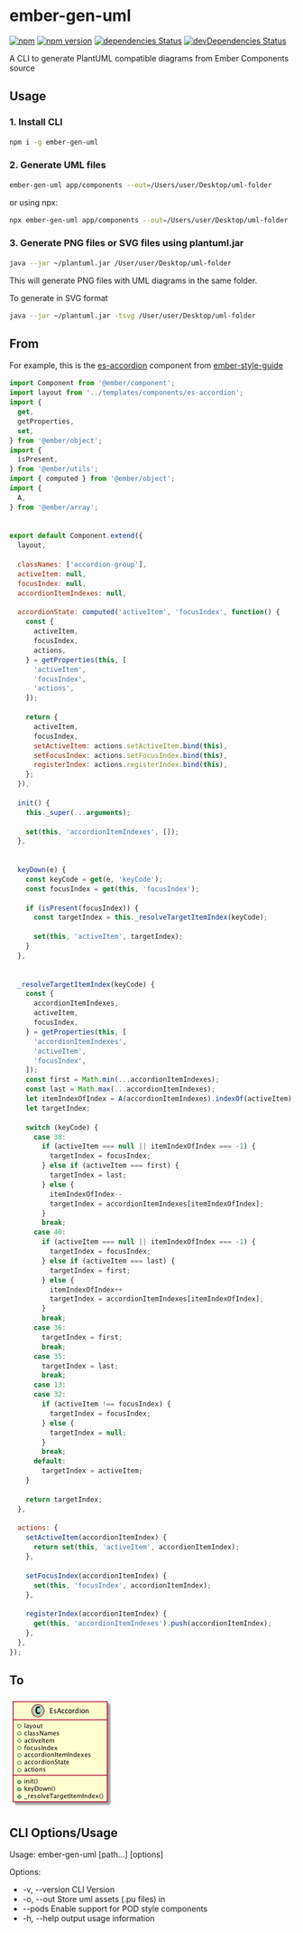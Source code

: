 # ember-gen-uml
[![npm](https://img.shields.io/npm/dm/ember-gen-uml.svg)](https://www.npmjs.com/package/ember-gen-uml)
[![npm version](http://img.shields.io/npm/v/ember-gen-uml.svg?style=flat)](https://npmjs.org/package/ember-gen-uml "View this project on npm")
[![dependencies Status](https://david-dm.org/rajasegar/ember-gen-uml/status.svg)](https://david-dm.org/rajasegar/ember-gen-uml)
[![devDependencies Status](https://david-dm.org/rajasegar/ember-gen-uml/dev-status.svg)](https://david-dm.org/rajasegar/ember-gen-uml?type=dev)

A CLI to generate PlantUML compatible diagrams from Ember Components source

## Usage

### 1. Install CLI
```sh
npm i -g ember-gen-uml
```

### 2. Generate UML files
```sh
ember-gen-uml app/components --out=/Users/user/Desktop/uml-folder
```

or using npx:
```sh
npx ember-gen-uml app/components --out=/Users/user/Desktop/uml-folder
```

### 3. Generate PNG files or SVG files using plantuml.jar
```sh
java --jar ~/plantuml.jar /User/user/Desktop/uml-folder
```
This will generate PNG files with UML diagrams in the same folder.

To generate in SVG format

```sh
java --jar ~/plantuml.jar -tsvg /User/user/Desktop/uml-folder
```



## From
For example, this is the [es-accordion](https://github.com/ember-learn/ember-styleguide/blob/master/addon/components/es-accordion.js) component from [ember-style-guide](https://github.com/ember-learn/ember-styleguide)

```js
import Component from '@ember/component';
import layout from '../templates/components/es-accordion';
import {
  get,
  getProperties,
  set,
} from '@ember/object';
import {
  isPresent,
} from '@ember/utils';
import { computed } from '@ember/object';
import {
  A,
} from '@ember/array';


export default Component.extend({
  layout,

  classNames: ['accordion-group'],
  activeItem: null,
  focusIndex: null,
  accordionItemIndexes: null,

  accordionState: computed('activeItem', 'focusIndex', function() {
    const {
      activeItem,
      focusIndex,
      actions,
    } = getProperties(this, [
      'activeItem',
      'focusIndex',
      'actions',
    ]);

    return {
      activeItem,
      focusIndex,
      setActiveItem: actions.setActiveItem.bind(this),
      setFocusIndex: actions.setFocusIndex.bind(this),
      registerIndex: actions.registerIndex.bind(this),
    };
  }),

  init() {
    this._super(...arguments);

    set(this, 'accordionItemIndexes', []);
  },


  keyDown(e) {
    const keyCode = get(e, 'keyCode');
    const focusIndex = get(this, 'focusIndex');

    if (isPresent(focusIndex)) {
      const targetIndex = this._resolveTargetItemIndex(keyCode);

      set(this, 'activeItem', targetIndex);
    }
  },


  _resolveTargetItemIndex(keyCode) {
    const {
      accordionItemIndexes,
      activeItem,
      focusIndex,
    } = getProperties(this, [
      'accordionItemIndexes',
      'activeItem',
      'focusIndex',
    ]);
    const first = Math.min(...accordionItemIndexes);
    const last = Math.max(...accordionItemIndexes);
    let itemIndexOfIndex = A(accordionItemIndexes).indexOf(activeItem);
    let targetIndex;

    switch (keyCode) {
      case 38:
        if (activeItem === null || itemIndexOfIndex === -1) {
          targetIndex = focusIndex;
        } else if (activeItem === first) {
          targetIndex = last;
        } else {
          itemIndexOfIndex--
          targetIndex = accordionItemIndexes[itemIndexOfIndex];
        }
        break;
      case 40:
        if (activeItem === null || itemIndexOfIndex === -1) {
          targetIndex = focusIndex;
        } else if (activeItem === last) {
          targetIndex = first;
        } else {
          itemIndexOfIndex++
          targetIndex = accordionItemIndexes[itemIndexOfIndex];
        }
        break;
      case 36:
        targetIndex = first;
        break;
      case 35:
        targetIndex = last;
        break;
      case 13:
      case 32:
        if (activeItem !== focusIndex) {
          targetIndex = focusIndex;
        } else {
          targetIndex = null;
        }
        break;
      default:
        targetIndex = activeItem;
    }

    return targetIndex;
  },

  actions: {
    setActiveItem(accordionItemIndex) {
      return set(this, 'activeItem', accordionItemIndex);
    },

    setFocusIndex(accordionItemIndex) {
      set(this, 'focusIndex', accordionItemIndex);
    },

    registerIndex(accordionItemIndex) {
      get(this, 'accordionItemIndexes').push(accordionItemIndex);
    },
  },
});
```

## To
![sample uml diagram](https://github.com/rajasegar/ember-gen-uml/blob/master/images/sample.png)

## CLI Options/Usage
Usage: ember-gen-uml [path...] [options]

Options:
*  -v, --version     CLI Version
*  -o, --out <path>  Store uml assets (.pu files) in <path>
*  --pods            Enable support for POD style components
*  -h, --help        output usage information


